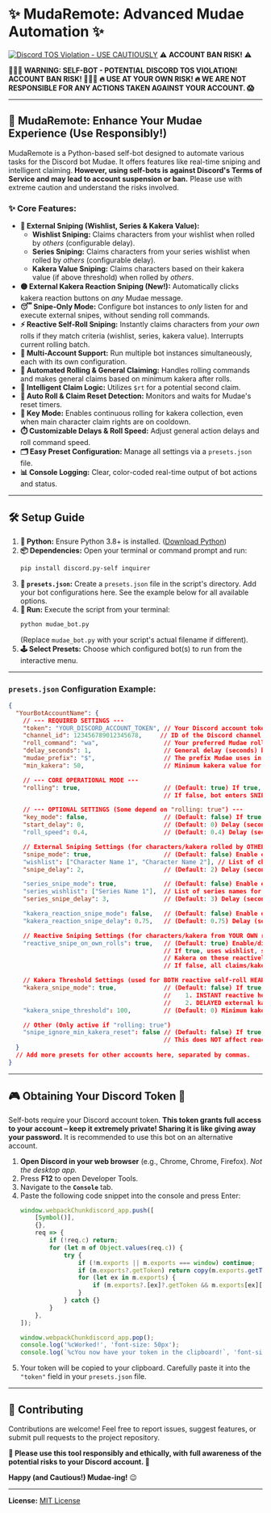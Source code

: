 # ✨ MudaRemote: Advanced Mudae Automation ✨

[![Discord TOS Violation - **USE CAUTIOUSLY**](https://img.shields.io/badge/Discord%20TOS-VIOLATION-red)](https://discord.com/terms) ⚠️ **ACCOUNT BAN RISK!** ⚠️

**🛑🛑🛑 WARNING: SELF-BOT - POTENTIAL DISCORD TOS VIOLATION! ACCOUNT BAN RISK! 🛑🛑🛑**
**🔥 USE AT YOUR OWN RISK! 🔥 WE ARE NOT RESPONSIBLE FOR ANY ACTIONS TAKEN AGAINST YOUR ACCOUNT. 😱**

---

## 🚀 MudaRemote: Enhance Your Mudae Experience (Use Responsibly!)

MudaRemote is a Python-based self-bot designed to automate various tasks for the Discord bot Mudae. It offers features like real-time sniping and intelligent claiming. **However, using self-bots is against Discord's Terms of Service and may lead to account suspension or ban.** Please use with extreme caution and understand the risks involved.

### ✨ Core Features:

*   **🎯 External Sniping (Wishlist, Series & Kakera Value):**
    *   **Wishlist Sniping:** Claims characters from your wishlist when rolled by *others* (configurable delay).
    *   **Series Sniping:** Claims characters from your series wishlist when rolled by *others* (configurable delay).
    *   **Kakera Value Sniping:** Claims characters based on their kakera value (if above threshold) when rolled by *others*.
*   **🟡 External Kakera Reaction Sniping (New!):** Automatically clicks kakera reaction buttons on *any* Mudae message.
*   **😴 Snipe-Only Mode:** Configure bot instances to *only* listen for and execute external snipes, without sending roll commands.
*   **⚡ Reactive Self-Roll Sniping:** Instantly claims characters from *your own* rolls if they match criteria (wishlist, series, kakera value). Interrupts current rolling batch.
*   **👯 Multi-Account Support:** Run multiple bot instances simultaneously, each with its own configuration.
*   **🤖 Automated Rolling & General Claiming:** Handles rolling commands and makes general claims based on minimum kakera after rolls.
*   **🥇 Intelligent Claim Logic:** Utilizes `$rt` for a potential second claim.
*   **🔄 Auto Roll & Claim Reset Detection:** Monitors and waits for Mudae's reset timers.
*   **🔑 Key Mode:** Enables continuous rolling for kakera collection, even when main character claim rights are on cooldown.
*   **⏱️ Customizable Delays & Roll Speed:** Adjust general action delays and roll command speed.
*   **🗂️ Easy Preset Configuration:** Manage all settings via a `presets.json` file.
*   **📊 Console Logging:** Clear, color-coded real-time output of bot actions and status.

---

## 🛠️ Setup Guide

1.  **🐍 Python:** Ensure Python 3.8+ is installed. ([Download Python](https://www.python.org/downloads/))
2.  **📦 Dependencies:** Open your terminal or command prompt and run:
    ```bash
    pip install discord.py-self inquirer
    ```
3.  **📝 `presets.json`:** Create a `presets.json` file in the script's directory. Add your bot configurations here. See the example below for all available options.
4.  **🚀 Run:** Execute the script from your terminal:
    ```bash
    python mudae_bot.py
    ```
    (Replace `mudae_bot.py` with your script's actual filename if different).
5.  **🕹️ Select Presets:** Choose which configured bot(s) to run from the interactive menu.

---

### `presets.json` Configuration Example:

```json
{
  "YourBotAccountName": {
    // --- REQUIRED SETTINGS ---
    "token": "YOUR_DISCORD_ACCOUNT_TOKEN", // Your Discord account token. KEEP THIS EXTREMELY SECRET!
    "channel_id": 123456789012345678,     // ID of the Discord channel for Mudae commands.
    "roll_command": "wa",                  // Your preferred Mudae roll command (e.g., wa, hg, w, ma). Only used if "rolling" is true.
    "delay_seconds": 1,                    // General delay (seconds) between some bot actions (e.g., after $tu before parsing). Only used if "rolling" is true.
    "mudae_prefix": "$",                   // The prefix Mudae uses in your server (usually "$").
    "min_kakera": 50,                      // Minimum kakera value for general (post-roll batch) character claims. Only used if "rolling" is true.

    // --- CORE OPERATIONAL MODE ---
    "rolling": true,                       // (Default: true) If true, bot performs rolling, claiming, $tu checks, etc.
                                           // If false, bot enters SNIPE-ONLY mode: no rolling, no $tu checks, only listens for external snipes.

    // --- OPTIONAL SETTINGS (Some depend on "rolling: true") ---
    "key_mode": false,                     // (Default: false) If true AND "rolling" is true, rolls for kakera even if no character claim right is available.
    "start_delay": 0,                      // (Default: 0) Delay (seconds) before the bot starts after being selected in the menu.
    "roll_speed": 0.4,                     // (Default: 0.4) Delay (seconds) between individual roll commands. Only used if "rolling" is true.

    // External Sniping Settings (for characters/kakera rolled by OTHERS - Always active if configured, regardless of "rolling" status)
    "snipe_mode": true,                    // (Default: false) Enable external wishlist sniping (heart claims).
    "wishlist": ["Character Name 1", "Character Name 2"], // List of character names for heart sniping.
    "snipe_delay": 2,                      // (Default: 2) Delay (seconds) before claiming an external wishlist snipe AND external kakera value snipe.

    "series_snipe_mode": true,             // (Default: false) Enable external series sniping (heart claims).
    "series_wishlist": ["Series Name 1"],  // List of series names for heart sniping.
    "series_snipe_delay": 3,               // (Default: 3) Delay (seconds) before claiming an external series snipe.

    "kakera_reaction_snipe_mode": false,   // (Default: false) Enable external kakera REACTION sniping (clicks kakera buttons).
    "kakera_reaction_snipe_delay": 0.75,   // (Default: 0.75) Delay (seconds) before clicking an external kakera reaction.

    // Reactive Sniping Settings (for characters/kakera from YOUR OWN rolls - Only active if "rolling: true")
    "reactive_snipe_on_own_rolls": true,   // (Default: true) Enable/disable INSTANT reactive heart claims AND kakera clicks during YOUR OWN rolls.
                                           // If true, uses wishlist, series_wishlist, and kakera_snipe_threshold (if kakera_snipe_mode is true) as criteria for heart claims.
                                           // Kakera on these reactively claimed characters will also be clicked.
                                           // If false, all claims/kakera clicks for own rolls happen after the roll batch is complete.

    // Kakera Threshold Settings (used for BOTH reactive self-roll HEART claims AND external kakera value HEART snipes)
    "kakera_snipe_mode": true,             // (Default: false) If true, enables `kakera_snipe_threshold` as a criterion for HEART claims for:
                                           //    1. INSTANT reactive heart claims during own rolls (if "rolling" AND reactive_snipe_on_own_rolls are true).
                                           //    2. DELAYED external kakera value-only heart snipes (uses `snipe_delay`).
    "kakera_snipe_threshold": 100,         // (Default: 0) Minimum kakera value to trigger HEART claims mentioned above if `kakera_snipe_mode` is true.

    // Other (Only active if "rolling: true")
    "snipe_ignore_min_kakera_reset": false // (Default: false) If true, for post-roll general claims, min_kakera is effectively 0 if your claim reset is <1hr away.
                                           // This does NOT affect reactive sniping or external kakera value sniping thresholds.
  }
  // Add more presets for other accounts here, separated by commas.
}
```

---

## 🎮 Obtaining Your Discord Token 🔑

Self-bots require your Discord account token. **This token grants full access to your account – keep it extremely private! Sharing it is like giving away your password.** It is recommended to use this bot on an alternative account.

1.  **Open Discord in your web browser** (e.g., Chrome, Chrome, Firefox). *Not the desktop app.* 
2.  Press **F12** to open Developer Tools.
3.  Navigate to the **`Console`** tab.
4.  Paste the following code snippet into the console and press Enter:
    ```javascript
    window.webpackChunkdiscord_app.push([
    	[Symbol()],
    	{},
    	req => {
    		if (!req.c) return;
    		for (let m of Object.values(req.c)) {
    			try {
    				if (!m.exports || m.exports === window) continue;
    				if (m.exports?.getToken) return copy(m.exports.getToken());
    				for (let ex in m.exports) {
    					if (m.exports?.[ex]?.getToken && m.exports[ex][Symbol.toStringTag] !== 'IntlMessagesProxy') return copy(m.exports[ex].getToken());
    				}
    			} catch {}
    		}
    	},
    ]);

    window.webpackChunkdiscord_app.pop();
    console.log('%cWorked!', 'font-size: 50px');
    console.log(`%cYou now have your token in the clipboard!`, 'font-size: 16px');
    ```
5.  Your token will be copied to your clipboard. Carefully paste it into the `"token"` field in your `presets.json` file.

---

## 🤝 Contributing

Contributions are welcome! Feel free to report issues, suggest features, or submit pull requests to the project repository.

**🙏 Please use this tool responsibly and ethically, with full awareness of the potential risks to your Discord account. 🙏**

**Happy (and Cautious!) Mudae-ing!** 😉

---
**License:** [MIT License](LICENSE)
